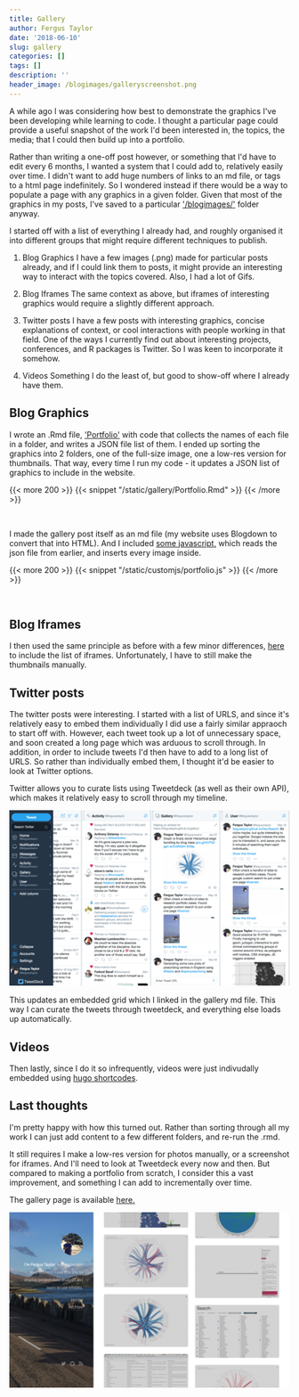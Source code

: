 ```yaml
---
title: Gallery
author: Fergus Taylor
date: '2018-06-10'
slug: gallery
categories: []
tags: []
description: ''
header_image: /blogimages/galleryscreenshot.png
---
```


A while ago I was considering how best to demonstrate the graphics I've been developing while learning to code.
I thought a particular page could provide a useful snapshot of the work I'd been interested in, the topics, the media; that I could then build up into a portfolio.

Rather than writing a one-off post however, or something that I'd have to edit every 6 months, I wanted a system that I could add to, relatively easily over time.
  I didn't want to add huge numbers of links to an md file, or tags to a html page indefinitely. So I wondered instead if there would be a way to populate a page with any graphics in a given folder. Given that most of the graphics in my posts, I've saved to a particular ['/blogimages/'](https://github.com/fergustaylor/fergustaylor.github.io/tree/master/blogimages) folder anyway.

I started off with a list of everything I already had, and roughly organised it into different groups that might require different techniques to publish.

1. Blog Graphics
  I have a few images (.png) made for particular posts already, and if I could link them to posts, it might provide an interesting way to interact with the topics covered.
  Also, I had a lot of Gifs.

2. Blog Iframes
  The same context as above, but iframes of interesting graphics would require a slightly different approach.

3. Twitter posts
  I have a few posts with interesting graphics, concise explanations of context, or cool interactions with people working in that field. 
  One of the ways I currently find out about interesting projects, conferences, and R packages is Twitter. So I was keen to incorporate it somehow.

4. Videos
  Something I do the least of, but good to show-off where I already have them.

## Blog Graphics

I wrote an .Rmd file, ['Portfolio'](https://github.com/fergustaylor/fergustaylor.github.io/blob/master/_site/static/gallery/Portfolio.Rmd) with code that collects the names of each file in a folder, and writes a JSON file list of them. 
I ended up sorting the graphics into 2 folders, one of the full-size image, one a low-res version for thumbnails.
That way, every time I run my code - it updates a JSON list of graphics to include in the website. 

{{< more 200 >}}
{{< snippet "/static/gallery/Portfolio.Rmd" >}}
{{< /more >}}

<br>

I made the gallery post itself as an md file (my website uses Blogdown to convert that into HTML). And I included [some javascript,](https://fergustaylor.github.io/customjs/portfolio.js) which reads the json file from earlier, and inserts every image inside. 

{{< more 200 >}}
{{< snippet "/static/customjs/portfolio.js" >}}
{{< /more >}}

<br>

## Blog Iframes
I then used the same principle as before with a few minor differences, [here](https://fergustaylor.github.io/customjs/portfolio2.js) to include the list of iframes.
Unfortunately, I have to still make the thumbnails manually.

## Twitter posts
The twitter posts were interesting. I started with a list of URLS, and since it's relatively easy to embed them individually I did use a fairly similar appraoch to start off with.
However, each tweet took up a lot of unnecessary space, and soon created a long page which was arduous to scroll through.
In addition, in order to include tweets I'd then have to add to a long list of URLS. So rather than individually embed them, I thought it'd be easier to look at Twitter options.

Twitter allows you to curate lists using Tweetdeck (as well as their own API), which makes it relatively easy to scroll through my timeline.

<img src="/blogimages/tweetdeck.png" class="image fit">

This updates an embedded grid which I linked in the gallery md file.
This way I can curate the tweets through tweetdeck, and everything else loads up automatically.

## Videos
Then lastly, since I do it so infrequently, videos were just indivudally embedded using [hugo shortcodes](https://gohugo.io/content-management/shortcodes/).

## Last thoughts
I'm pretty happy with how this turned out. Rather than sorting through all my work I can just add content to a few different folders, and re-run the .rmd.

It still requires I make a low-res version for photos manually, or a screenshot for iframes. And I'll need to look at Tweetdeck every now and then. 
But compared to making a portfolio from scratch, I consider this a vast improvement, and something I can add to incrementally over time.

The gallery page is available [here.](https://fergustaylor.github.io/gallery/)

<a href="https://fergustaylor.github.io/gallery/">
<img src="/blogimages/galleryscreenshot.png" class="image fit"></a>